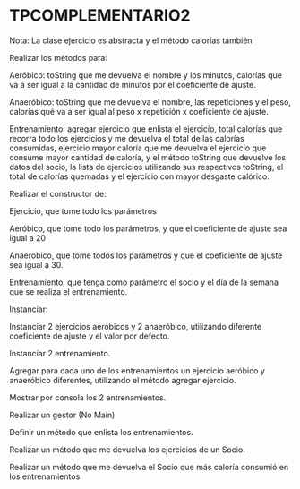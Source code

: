 # TPCOMPLEMENTARIO2

Nota: La clase ejercicio es abstracta y el método calorías también

Realizar los métodos para:

Aeróbico: toString que me devuelva el nombre y los minutos, calorías que va a ser igual a la cantidad de minutos por el coeficiente de ajuste.

Anaeróbico: toString que me devuelva el nombre, las repeticiones y el peso, calorías qué va a ser igual al peso x repetición x coeficiente de ajuste.

Entrenamiento: agregar ejercicio que enlista el ejercicio, total calorías que recorra todo los ejercicios y me devuelva el total de las calorías consumidas, ejercicio mayor caloría que me devuelva el ejercicio que consume mayor  cantidad de caloría, y el método toString que devuelve los datos del socio, la lista de ejercicios utilizando sus respectivos toString, el total de calorías quemadas y el ejercicio con mayor desgaste calórico.

Realizar el constructor de:

Ejercicio, que tome todo los parámetros

Aeróbico, que tome todo los parámetros, y que el coeficiente de ajuste sea igual a 20

Anaerobico, que tome todos los parámetros y que el coeficiente de ajuste sea igual a 30.

Entrenamiento, que tenga como parámetro el socio y el día de la semana que se realiza el entrenamiento.

Instanciar:

Instanciar 2 ejercicios aeróbicos y 2 anaeróbico, utilizando diferente coeficiente de ajuste y el valor por defecto.

Instanciar 2 entrenamiento.

Agregar para cada uno de los entrenamientos un ejercicio aeróbico y anaeróbico diferentes, utilizando el método agregar ejercicio.

Mostrar por consola los 2 entrenamientos.

Realizar un gestor (No Main)

Definir un método que enlista los entrenamientos.

Realizar un método que me devuelva los ejercicios de un Socio.

Realizar un método que me devuelva el Socio que más caloría consumió en los entrenamientos.

